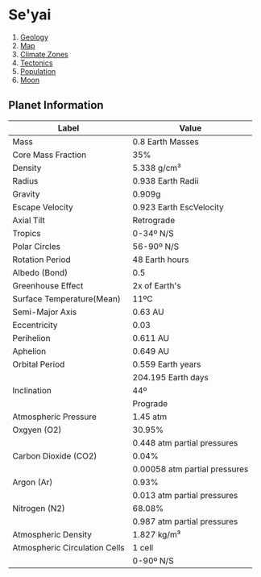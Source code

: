 # Se'yai
1. [Geology](./Geology.md)
2. [Map](./Map.md)
3. [Climate Zones](./ClimateZones.md)
4. [Tectonics](./Tectonics.md)
5. [Population](./Geology.md)
6. [Moon](./Moon.md)

## Planet Information

| Label                         | Value                         |
| ----------------------------- | ----------------------------- |
| Mass                          | 0.8 Earth Masses              |
| Core Mass Fraction            | 35%                           |
| Density                       | 5.338 g/cm³                   |
| Radius                        | 0.938 Earth Radii             |
| Gravity                       | 0.909g                        |
| Escape Velocity               | 0.923 Earth EscVelocity       |
| Axial Tilt                    | Retrograde                    |
| Tropics                       | 0-34º N/S                     |
| Polar Circles                 | 56-90º N/S                    |
| Rotation Period               | 48 Earth hours                |
| Albedo (Bond)                 | 0.5                           |
| Greenhouse Effect             | 2x of Earth's                 |
| Surface Temperature(Mean)     | 11ºC                          |
| Semi-Major Axis               | 0.63 AU                       |
| Eccentricity                  | 0.03                          |
| Perihelion                    | 0.611 AU                      |
| Aphelion                      | 0.649 AU                      |
| Orbital Period                | 0.559 Earth years             |
|                               | 204.195 Earth days            |
| Inclination                   | 44º                           |
|                               | Prograde                      |
| Atmospheric Pressure          | 1.45 atm                      |
| Oxgyen (O2)                   | 30.95%                        |
|                               | 0.448 atm partial pressures   |
| Carbon Dioxide (CO2)          | 0.04%                         |
|                               | 0.00058 atm partial pressures |
| Argon (Ar)                    | 0.93%                         |
|                               | 0.013 atm partial pressures   |
| Nitrogen (N2)                 | 68.08%                        |
|                               | 0.987 atm partial pressures   |
| Atmospheric Density           | 1.827 kg/m³                   |
| Atmospheric Circulation Cells | 1 cell                        |
|                               | 0-90º N/S                     |
